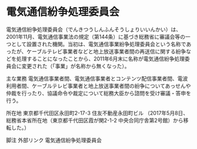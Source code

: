# 電気通信紛争処理委員会

電気通信紛争処理委員会（でんきつうしんふんそうしょりいいんかい）は、2001年11月、電気通信事業法の規定（第144条）に基づき総務省に審議会等の一つとして設置された機関。当初は、電気通信事業紛争処理委員会という名称であったが、ケーブルテレビ事業者などと地上放送事業者間の再送信に関する紛争などを処理することになったことから、2011年6月末に名称が電気通信紛争処理委員会に変更された（「事業」が名称から無くなった）。

主な業務
電気通信事業者間、電気通信事業者とコンテンツ配信事業者間、電波利用者間、ケーブルテレビ事業者と地上放送事業者間の紛争についてあっせんや仲裁を行ったり、協議命令や裁定について総務大臣から諮問を受け審議・答申を行う。

所在地
東京都千代田区永田町2-17-3 住友不動産永田町ビル
（2017年5月8日、総務省本省所在地（東京都千代田区霞が関2-1-2 中央合同庁舎第2号館）から移転した。）

脚注
外部リンク
電気通信紛争処理委員会